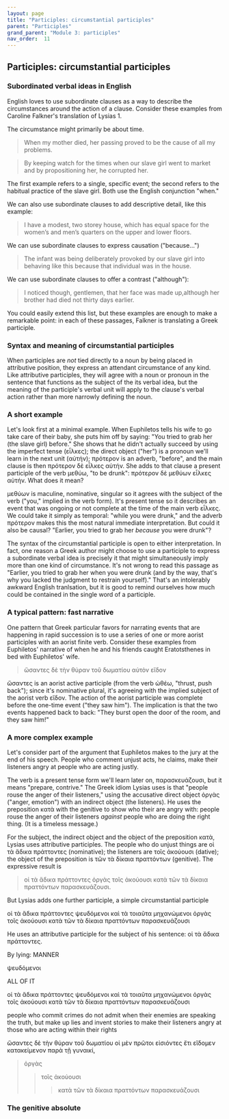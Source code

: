 ```yaml
---
layout: page
title: "Participles: circumstantial participles"
parent: "Participles"
grand_parent: "Module 3: participles"
nav_order:  11
---
```



## Participles: circumstantial participles

### Subordinated verbal ideas in English

English loves to use subordinate clauses as a way to describe the circumstances around the action of a clause.  Consider these examples from Caroline Falkner's translation of Lysias 1.

The circumstance might primarily be about time.

>When my mother died,  her passing proved to be the cause of all my problems.

> By keeping watch for the times when our slave girl went to market and by propositioning her, he corrupted her.

The first example refers to a single, specific event; the second refers to the habitual practice of the slave girl. Both use the English conjunction "when."


We can also use subordinate clauses to add descriptive detail, like this example:

> I have a modest, two storey house, which has equal space for the women’s and men’s quarters on the upper and lower floors.

We can use subordinate clauses to express causation ("because...")

> The infant was being deliberately provoked by our slave girl into behaving like this because that individual was in the house.


We can use subordinate clauses to offer a contrast ("although"):

> I noticed though, gentlemen, that her face was made up,although her brother had died not thirty days earlier.

You could easily extend this list, but these examples are enough to make a remarkable point:  in each of these passages, Falkner is translating a Greek participle.


### Syntax and meaning of circumstantial participles

When participles are *not* tied directly to a noun by being placed in attributive position, they express an attendant circumstance of any kind.  Like attributive participles, they will agree with a noun or pronoun in the sentence that functions as the subject of the its verbal idea, but the meaning of the participle's verbal unit will apply to the clause's verbal action rather than more narrowly defining the noun.

### A short example

Let's look first at a minimal example. When Euphiletos tells his wife to go take care of their baby, she puts him off by saying: "You tried to grab her (the slave girl) before."  She shows that he didn't actually succeed by using the imperfect tense (εἷλκες); the direct object ("her") is a pronoun we'll learn in the next unit (αὐτήν); πρότερον is an adverb, "before", and the main clause is then πρότερον δὲ  εἷλκες αὐτήν. She adds to that clause a present participle of the verb μεθύω, "to be drunk": πρότερον δὲ  μεθύων εἷλκες αὐτήν. What does it mean?

μεθύων is maculine, nominative, singular so it agrees with the subject of the verb ("you," implied in the verb form).  It's present tense so it describes an event that was ongoing or not complete at the time of the main verb εἷλκες. We could take it simply as temporal: "while you were drunk," and the adverb πρότερον makes this the most natural immediate interpretation. But could it also be causal?  "Earlier, you tried to grab her *because* you were drunk"?

The syntax of the circumstantial participle is open to either interpretation.  In fact, one reason a Greek author might choose to use a participle to express a subordinate verbal idea is precisely it that might simultaneously imply more than one kind of circumstance.  It's not wrong to read this passage as "Earlier, you tried to grab her when you were drunk (and by the way, that's why you lacked the judgment to restrain yourself)."  That's an intolerably awkward English tranlsation, but it is good to remind ourselves how much could be contained in the single word of a participle.



### A typical pattern: fast narrative

One pattern that Greek particular favors for narrating events that are happening in rapid succession is to use a series of one or more aorist participles with an aorist finite verb.  Consider these examples from Euphiletos' narrative of when he and his friends caught Eratotsthenes in bed with Euphiletos' wife.

> ὤσαντες δὲ τὴν θύραν τοῦ δωματίου αὐτὸν εἴδον

ὤσαντες is an aorist active participle (from the verb ὠθέω, "thrust, push back"); since it's nominative plural, it's agreeing with the implied subject of the aorist verb εἴδον.  The action of the aorist participle was complete before the one-time event ("they saw him").  The implication is that the two events happened back to back: "They burst open the door of the room, and they saw him!"


### A more complex example

Let's consider part of the argument that Euphiletos makes to the jury at the end of his speech.  People who comment unjust acts, he claims, make their listeners angry at people who are acting justly.

The verb is a present tense form we'll learn later on, παρασκευάζουσι, but it means "prepare, contrive."  The Greek idiom Lysias uses is that "people rouse the anger of their listeners," using the accusative direct object ὀργὰς ("anger, emotion") with an indirect object (the listeners).  He uses the preposition κατὰ with the genitive to show who their are angry with: people rouse the anger of their listeners *against* people who are doing  the right thing. (It is a timeless message.)

For the subject, the indirect object and the object of the preposition κατὰ, Lysias uses attributive participles. The people who do unjust things are οἱ τὰ ἄδικα πράττοντες (nominative); the listeners are τοῖς ἀκούουσι (dative); the object of the preposition is τῶν τὰ δίκαια πραττόντων (genitive).  The expressive result is

> οἱ τὰ ἄδικα πράττοντες ὀργὰς τοῖς ἀκούουσι κατὰ τῶν τὰ δίκαια πραττόντων παρασκευάζουσι.

But Lysias adds one further participle, a simple circumstantial participle

>
οἱ τὰ ἄδικα πράττοντες ψευδόμενοι καὶ τὰ τοιαῦτα μηχανώμενοι ὀργὰς τοῖς ἀκούουσι κατὰ τῶν τὰ δίκαια πραττόντων παρασκευάζουσι


He uses an attributive participle for the subject of his sentence:  οἱ τὰ ἄδικα πράττοντες.  




By lying:  MANNER

ψευδόμενοι


ALL OF IT

οἱ τὰ ἄδικα πράττοντες ψευδόμενοι καὶ τὰ τοιαῦτα μηχανώμενοι ὀργὰς τοῖς ἀκούουσι κατὰ τῶν τὰ δίκαια πραττόντων παρασκευάζουσι

people who commit crimes do not admit when their enemies are speaking the truth, but make up lies and invent stories to make their listeners angry at those who are acting within their rights



ὤσαντες δὲ τὴν θύραν τοῦ δωματίου οἱ μὲν πρῶτοι εἰσιόντες ἔτι εἴδομεν  κατακείμενον παρὰ τῇ γυναικί,



> ὀργὰς 
>> τοῖς ἀκούουσι 
>>> κατὰ τῶν τὰ δίκαια πραττόντων 
> παρασκευάζουσι


### The genitive absolute